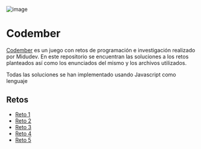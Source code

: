 ![image](https://user-images.githubusercontent.com/52936547/205374409-0e3e1bdf-3240-479c-9290-e6a3c5f403a2.png)

# Codember

<p>
    <a href="https://codember.dev/">Codember</a> es un juego con retos de programación e investigación realizado por Midudev. En este repositorio se encuentran las soluciones a los retos planteados así como los enunciados del mismo y los archivos utilizados.
</p>
<p>
    Todas las soluciones se han implementado usando Javascript como lenguaje
</p>

## Retos

- [Reto 1](https://github.com/Javian2/Codember/blob/main/challenge01)
- [Reto 2](https://github.com/Javian2/Codember/blob/main/challenge02)
- [Reto 3](https://github.com/Javian2/Codember/blob/main/challenge03)
- [Reto 4](https://github.com/Javian2/Codember/blob/main/challenge04)
- [Reto 5](https://github.com/Javian2/Codember/blob/main/challenge05)







